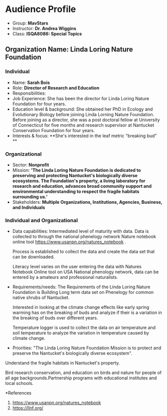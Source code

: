 # Audience Profile 

* Group: **MavStars**
* Instructor: **Dr. Andrea Wiggins**
* Class: **ISQA8086: Special Topics** 

## Organization Name: Linda Loring Nature Foundation 

### Individual
 * Name: **Sarah Bois** 
 * Role: **Director of Research and Education**
 * Responsibilities: 
 * Job Experience: She has been the director for Linda Loring Nature Foundation for four years. 
 * Education level & background: She obtained her PhD in Ecology and Evolutionary Biology before joining Linda Lorning Nature Foundation. Before joining as a director, she was a post doctoral fellow at University of Connecticut for five months and research supervisor at Nantucket Conservation Foundation for four years. 
 * Interests & focus: **She's interested in the leaf metric "breaking bud" ** 
    
 ### Organizational 
 * Sector: **Nonprofit**
 * Mission: **'The Linda Loring Nature Foundation is dedicated to preserving and protecting Nantucket's biologically diverse ecosystems. The Foundation's property, a living laboratory for research and education, advances broad community support and environmental understanding to respect the fragile habitats surrounding us.'**
 * Stakeholders: **Multiple Organizations, Institutions, Agencies, Business, and Individuals** 
 
 ### Individual and Organizational 
 * Data capabilities: 
   Intermediated level of maturity with data. Data is collected to through the national phenelogy network Nature notebook online tool   https://www.usanpn.org/natures_notebook .
   
   Process is established to collect the data and create the data set that can be downloaded.
   
   Literacy level varies on the user entering the data with Natures Notebook Online tool on USA National phenology network, data can be entered by a amateurs and professional naturalists.
   
 * Requirements/needs: 
   The Requirements of the Linda Loring Nature Foundation is Building Long term data set on Phenelogy for common native shrubs of  Nantucket.
 
   Interested in looking at the climate change effects like early spring warming has on the breaking of buds and analyze if their is a variation in the breaking of buds over different years.
 
   Temperature logger is used to collect the data on air temperature and soil temperature to analyze the variation in temperature caused by climate change.
 
 
 
 
 * Priorities: 
 "The Linda Loring Nature Foundation Mission is to protect and preserve the Nantucket's biologically diverse ecosystem".
 
  Understand the fragile habitats in Nantucket's property.
  
  Bird research conservation, and education on birds and nature for people of all age backgrounds.Partnership programs with educational   institutes and local schools. 
  
  
 
 
 
 
 *References
 1) https://www.usanpn.org/natures_notebook
 2) https://llnf.org/
 
 
